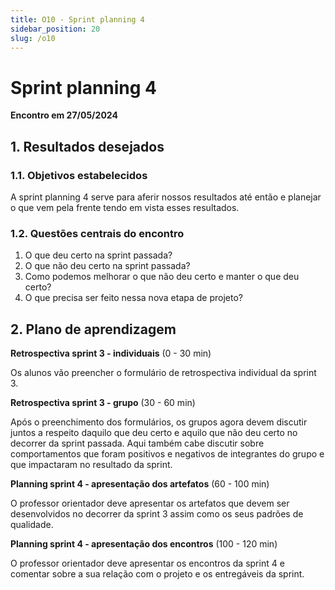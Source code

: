 ```yaml
---
title: O10 - Sprint planning 4
sidebar_position: 20
slug: /o10
---
```


# Sprint planning 4

**Encontro em 27/05/2024**

## 1. Resultados desejados

### 1.1. Objetivos estabelecidos

A sprint planning 4 serve para aferir nossos resultados até então e planejar o
que vem pela frente tendo em vista esses resultados.

### 1.2. Questões centrais do encontro

1. O que deu certo na sprint passada?
2. O que não deu certo na sprint passada?
3. Como podemos melhorar o que não deu certo e manter o que deu certo?
4. O que precisa ser feito nessa nova etapa de projeto?

## 2. Plano de aprendizagem

**Retrospectiva sprint 3 - individuais** (0 - 30 min)

Os alunos vão preencher o formulário de retrospectiva individual da sprint 3.

**Retrospectiva sprint 3 - grupo** (30 - 60 min)

Após o preenchimento dos formulários, os grupos agora devem discutir juntos a
respeito daquilo que deu certo e aquilo que não deu certo no decorrer da sprint
passada. Aqui também cabe discutir sobre comportamentos que foram positivos e
negativos de integrantes do grupo e que impactaram no resultado da sprint.

**Planning sprint 4 - apresentação dos artefatos** (60 - 100 min)

O professor orientador deve apresentar os artefatos que devem ser desenvolvidos
no decorrer da sprint 3 assim como os seus padrões de qualidade.

**Planning sprint 4 - apresentação dos encontros** (100 - 120 min)

O professor orientador deve apresentar os encontros da sprint 4 e comentar
sobre a sua relação com o projeto e os entregáveis da sprint.
